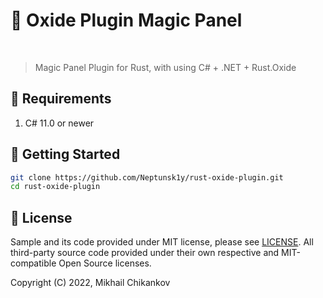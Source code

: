 # 🤖 Oxide Plugin Magic Panel

<p align = "center">
  <a href=""><img src="https://img.shields.io/badge/CSharp-v11.0-0f80c1?style=flat&logo=csharp" alt="" /></a>
  <a href=""><img src="https://awesome.re/badge.svg" alt="" /></a>
  <a href="https://github.com/Neptunsk1y/rust-oxide-plugin"><img src="https://github.com/discordjs/discord.js/actions/workflows/test.yml/badge.svg" alt="" /></a>
</p>

> Magic Panel Plugin for Rust, with using C# + .NET + Rust.Oxide
## 📄 Requirements
1. C# 11.0 or newer

## 🚀 Getting Started

```sh
git clone https://github.com/Neptunsk1y/rust-oxide-plugin.git
cd rust-oxide-plugin
```
## 🤝 License

Sample and its code provided under MIT license, please see [LICENSE](/LICENSE). All third-party source code provided
under their own respective and MIT-compatible Open Source licenses.

Copyright (C) 2022, Mikhail Chikankov